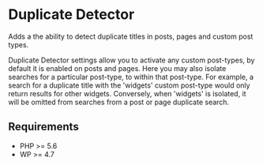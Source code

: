 # Duplicate Detector  

Adds a the ability to detect duplicate titles in posts, pages and custom post types.

Duplicate Detector settings allow you to activate any custom post-types, by default it is enabled on posts and pages.
Here you may also isolate searches for a particular post-type, to within that post-type. For example, a search for a duplicate title with the 'widgets' custom post-type would only return results for other widgets. Conversely, when 'widgets' is isolated, it will be omitted from searches from a post or page duplicate search.

## Requirements
* PHP >= 5.6
* WP >= 4.7
